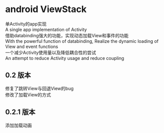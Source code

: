 # android ViewStack
单Activity的app实现<br>
A single app implementation of Activity<br> 
借助databinding强大的功能，实现动态加载View和事件的功能<br>
With the powerful function of databinding, Realize the dynamic loading of View and event functions<br>
一个减少Activity使用量以及降低耦合性的尝试<br>
An attempt to reduce Activity usage and reduce coupling<br> 

## 0.2 版本<br>
修复了跳转View与回退View的bug<br>
修改了加载View的方式<br>

## 0.2.1 版本<br>
添加加载动画<br>
